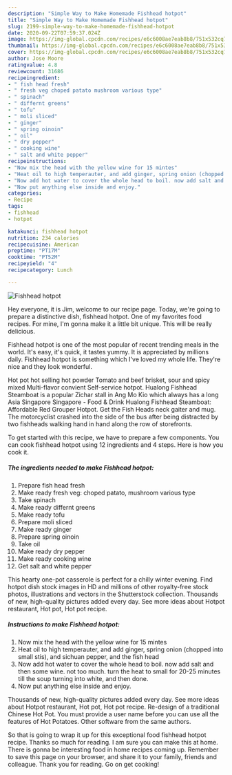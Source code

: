 ```yaml
---
description: "Simple Way to Make Homemade Fishhead hotpot"
title: "Simple Way to Make Homemade Fishhead hotpot"
slug: 2199-simple-way-to-make-homemade-fishhead-hotpot
date: 2020-09-22T07:59:37.024Z
image: https://img-global.cpcdn.com/recipes/e6c6008ae7eab8b8/751x532cq70/fishhead-hotpot-recipe-main-photo.jpg
thumbnail: https://img-global.cpcdn.com/recipes/e6c6008ae7eab8b8/751x532cq70/fishhead-hotpot-recipe-main-photo.jpg
cover: https://img-global.cpcdn.com/recipes/e6c6008ae7eab8b8/751x532cq70/fishhead-hotpot-recipe-main-photo.jpg
author: Jose Moore
ratingvalue: 4.8
reviewcount: 31686
recipeingredient:
- " fish head fresh"
- " fresh veg choped patato mushroom various type"
- " spinach"
- " differnt greens"
- " tofu"
- " moli sliced"
- " ginger"
- " spring oinoin"
- " oil"
- " dry pepper"
- " cooking wine"
- " salt and white pepper"
recipeinstructions:
- "Now mix the head with the yellow wine for 15 mintes"
- "Heat oil to high temperauter, and add ginger, spring onion (chopped into small stis), and sichuan pepper, and the fish head"
- "Now add hot water to cover the whole head to boil. now add salt and then some wine. not too much. turn the heat to small for 20-25 minutes till the soup turning into white, and then done."
- "Now put anything else inside and enjoy."
categories:
- Recipe
tags:
- fishhead
- hotpot

katakunci: fishhead hotpot 
nutrition: 234 calories
recipecuisine: American
preptime: "PT17M"
cooktime: "PT52M"
recipeyield: "4"
recipecategory: Lunch

---
```



![Fishhead hotpot](https://img-global.cpcdn.com/recipes/e6c6008ae7eab8b8/751x532cq70/fishhead-hotpot-recipe-main-photo.jpg)

Hey everyone, it is Jim, welcome to our recipe page. Today, we're going to prepare a distinctive dish, fishhead hotpot. One of my favorites food recipes. For mine, I'm gonna make it a little bit unique. This will be really delicious.

Fishhead hotpot is one of the most popular of recent trending meals in the world. It's easy, it's quick, it tastes yummy. It is appreciated by millions daily. Fishhead hotpot is something which I've loved my whole life. They're nice and they look wonderful.

Hot pot hot selling hot powder Tomato and beef brisket, sour and spicy mixed Multi-flavor convient Self-service hotpot. Hualong Fishhead Steamboat is a popular Zichar stall in Ang Mo Kio which always has a long Asia Singapore Singapore - Food &amp; Drink Hualong Fishhead Steamboat: Affordable Red Grouper Hotpot. Get the Fish Heads neck gaiter and mug. The motorcyclist crashed into the side of the bus after being distracted by two fishheads walking hand in hand along the row of storefronts.


To get started with this recipe, we have to prepare a few components. You can cook fishhead hotpot using 12 ingredients and 4 steps. Here is how you cook it.

<!--inarticleads1-->

##### The ingredients needed to make Fishhead hotpot:

1. Prepare  fish head fresh
1. Make ready  fresh veg: choped patato, mushroom various type
1. Take  spinach
1. Make ready  differnt greens
1. Make ready  tofu
1. Prepare  moli sliced
1. Make ready  ginger
1. Prepare  spring oinoin
1. Take  oil
1. Make ready  dry pepper
1. Make ready  cooking wine
1. Get  salt and white pepper


This hearty one-pot casserole is perfect for a chilly winter evening. Find hotpot dish stock images in HD and millions of other royalty-free stock photos, illustrations and vectors in the Shutterstock collection. Thousands of new, high-quality pictures added every day. See more ideas about Hotpot restaurant, Hot pot, Hot pot recipe. 

<!--inarticleads2-->

##### Instructions to make Fishhead hotpot:

1. Now mix the head with the yellow wine for 15 mintes
1. Heat oil to high temperauter, and add ginger, spring onion (chopped into small stis), and sichuan pepper, and the fish head
1. Now add hot water to cover the whole head to boil. now add salt and then some wine. not too much. turn the heat to small for 20-25 minutes till the soup turning into white, and then done.
1. Now put anything else inside and enjoy.


Thousands of new, high-quality pictures added every day. See more ideas about Hotpot restaurant, Hot pot, Hot pot recipe. Re-design of a traditional Chinese Hot Pot. You must provide a user name before you can use all the features of Hot Potatoes. Other software from the same authors. 

So that is going to wrap it up for this exceptional food fishhead hotpot recipe. Thanks so much for reading. I am sure you can make this at home. There is gonna be interesting food in home recipes coming up. Remember to save this page on your browser, and share it to your family, friends and colleague. Thank you for reading. Go on get cooking!
